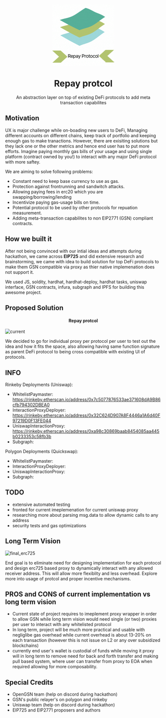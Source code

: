 <p align="center"><img src="/logo.gif" align="center" width="200"></p>
<h1 align="center">Repay protcol</h1>
<p align="center">An abstraction layer on top of existing DeFi protocols to add meta transaction capabilites</p>

## Motivation

UX is major challenge while on-boading new users to DeFi, Managing different accounts on different chains, keep track of portfolio and keeping enough gas to make tranactions. However, there are exisiting solutions but they lack one or the other metrics and hence end user has to put more efforts. Imagine paying monthly gas bills of your usage and using single platform (contract owned by you!) to interact with any major DeFi protocol with more saftey.

We are aiming to solve following problems:

- Constant need to keep base currency to use as gas.
- Protection against frontrunning and sandwitch attacks.
- Allowing paying fees in erc20 which you are swapping/borrowing/lending
- Incentivize paying gas-usage bills on time.
- Potential protocol to be used by other protocols for repuation measurement.
- Adding meta-transaction capabilites to non EIP2771 (GSN) compliant contracts.

## How we built it

After not being convinced with our intial ideas and attempts during hackathon, we came across **EIP725** and did extensive research and brainstorming, we came with idea to build solution for top DeFi protocols to make them GSN compatible via proxy as thier native implemenation does not support it.

We used JS, soldity, hardhat, hardhat-deploy, hardhat tasks, uniswap interface, GSN contracts, infura, subgraph and IPFS for building this awesome project.

## Proposed Solution

<h4 align="center">Repay protcol</h4>

![current](https://user-images.githubusercontent.com/54898623/124495339-9f944900-ddd5-11eb-9b25-ba1e00e80654.png)

We decided to go for individual proxy per protocol per user to test out the idea and how it fits the space, also allowing having same function signature as parent DeFi protocol to being cross compatible with existing UI of protocols.

## INFO

Rinkeby Deployments (Uniswap):

- WhitelistPaymaster: https://rinkeby.etherscan.io/address/0x7c5077876533ae371608dA9B86cfb794302DBEA0
- InteractionProxyDeployer: https://rinkeby.etherscan.io/address/0x32C624D907A8F4446a1A6d40F97219D0F13FE044
- UniswapInteractionProxy: https://rinkeby.etherscan.io/address/0xa98c30869baab8454085aa445b0233353c58fb3b
- Subgraph: 

Polygon Deployments (Quickswap):

- WhitelistPaymaster:
- InteractionProxyDeployer:
- UniswapInteractionProxy:
- Subgraph: 

## TODO

- extensive automated testing
- fronted for current imeplemenation for current uniswap proxy
- researching more about parsing msg.data to allow dynamic calls to any address
- security tests and gas optimizations

## Long Term Vision

![final_erc725](https://user-images.githubusercontent.com/54898623/124495214-770c4f00-ddd5-11eb-9a4e-2543751e6e28.png)

End goal is to eliminate need for designing implementation for each protocol and design erc725 based proxy to dynamically interact with any allowed receiver address. This will allow more flexiblity and less overhead. Explore more into usage of protcol and proper incentive mechanisms.

## PROS and CONS of current implementation vs long term vision

- Current state of project requires to imeplement proxy wrapper in order to allow GSN while long term vision would need single (or two) proxies per user to interact with any whitelisted protocol
- In long term, project will be much more practical and usable with negliglibe gas overhead while current overhead is about 13-20% on each transaction (however this is not issue on L2 or any over subsidized blockchains)
- currently end user's wallet is custodial of funds while moving it proxy will in long term to remove need for back and forth transfer and making pull based system, where user can transfer from proxy to EOA when required allowing for more composability.

## Special Credits

- OpenGSN team (help on discord during hackathon)
- GSN's public relayer's on polygon and rinkeby
- Uniswap team (help on discord during hackathon)
- EIP725 and EIP2771 proposers and authors
